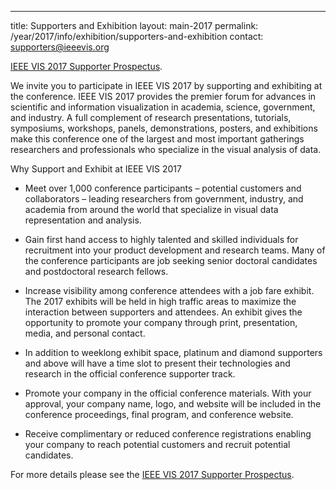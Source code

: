---
title: Supporters and Exhibition
layout: main-2017
permalink: /year/2017/info/exhibition/supporters-and-exhibition
contact: supporters@ieeevis.org

[IEEE VIS 2017 Supporter Prospectus](vis2017_prospectus.pdf).

We invite you to participate in IEEE VIS 2017 by supporting and exhibiting at the conference.  IEEE VIS 2017 provides the premier forum for advances in scientific and information visualization in academia, science, government, and industry. A full complement of research presentations, tutorials, symposiums, workshops, panels, demonstrations, posters, and exhibitions make this conference one of the largest and most important gatherings researchers and professionals who specialize in the visual analysis of data. 

Why Support and Exhibit at IEEE VIS 2017

* Meet over 1,000 conference participants – potential customers and collaborators – leading researchers from government, industry, and academia from around the world that specialize in visual data representation and analysis.

* Gain first hand access to highly talented and skilled individuals for recruitment into your product development and research teams. Many of the conference participants are job seeking senior doctoral candidates and postdoctoral research fellows.

* Increase visibility among conference attendees with a job fare exhibit. The 2017 exhibits will be held in high traffic areas to maximize the interaction between supporters and attendees. An exhibit gives the opportunity to promote your company through print, presentation, media, and personal contact.

* In addition to weeklong exhibit space, platinum and diamond supporters and above will have a time slot to present their technologies and research in the official conference supporter track.

* Promote your company in the official conference materials. With your approval, your company name, logo, and website will be included in the conference proceedings, final program, and conference website. 

* Receive complimentary or reduced conference registrations enabling your company to reach potential customers and recruit potential candidates.

For more details please see the [IEEE VIS 2017 Supporter Prospectus](vis2017_prospectus.pdf).
